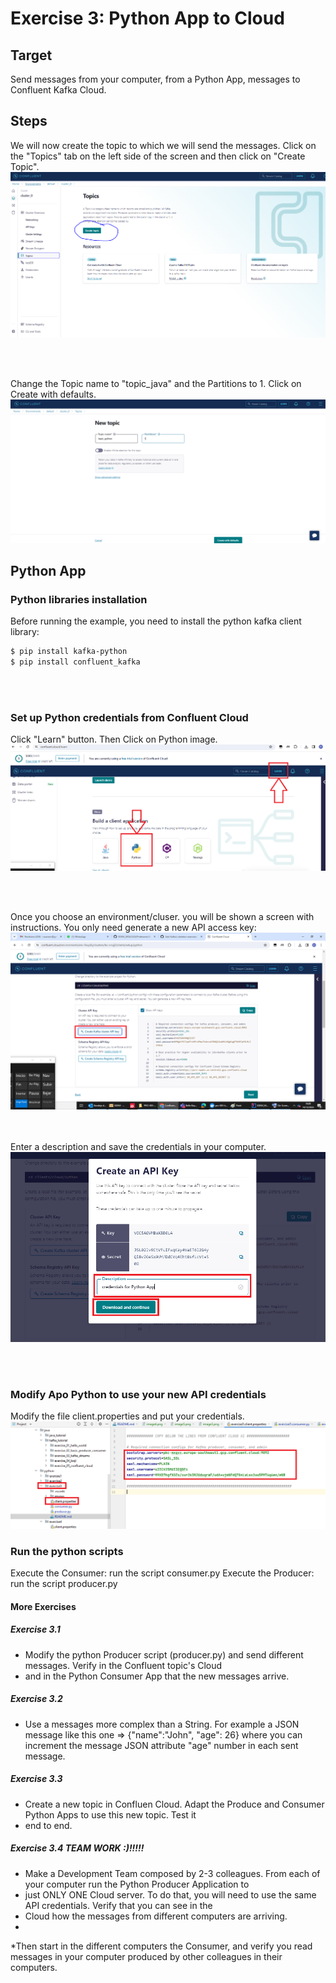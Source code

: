 # Exercise 3: Python App to Cloud

## Target
Send messages from your computer, from a Python App, messages to Confluent Kafka Cloud.

## Steps

We will now create the topic to which we will send the messages. Click on the "Topics" tab on the left side of the screen and then click on "Create Topic".
   ![images/imgage1.png](images/image1.png)

<br><br>

Change the Topic name to "topic_java" and the Partitions to 1. Click on Create with defaults.
   ![images/imgage2.png](images/image2.png)


## Python App

### Python libraries installation
Before running the example, you need to install the python kafka client library:

```sh
$ pip install kafka-python
$ pip install confluent_kafka
```
<br><br>

### Set up Python credentials from Confluent Cloud
Click "Learn" button. Then Click on Python image.
![images/imgage3.png](images/image3.png)

<br><br>

Once you choose an environment/cluser. you will be shown a screen with instructions. You only need generate a new API 
access key:
![images/imgage4.png](images/image4.png)

<br><br>
Enter a description and save the credentials in your computer.
![images/imgage5.png](images/image5.png)


<br><br>

### Modify Apo Python to use your new API credentials
Modify the file client.properties and put your credentials.
![img.png](images/image6.png)

### Run the python scripts 
Execute the Consumer: run the script consumer.py
Execute the Producer: run the script producer.py


#### More Exercises 

##### Exercise 3.1
* Modify the python Producer script (producer.py) and send different messages. Verify in the Confluent topic's Cloud
* and in the Python Consumer App that the new messages arrive.

##### Exercise 3.2
* Use a messages more complex than a String. For example a JSON message like this one => {"name":"John", "age": 26} 
where you can increment the message JSON attribute "age" number in each sent message.

##### Exercise 3.3
* Create a new topic in Confluen Cloud. Adapt the Produce and Consumer Python Apps to use this new topic. Test it 
* end to end.

##### Exercise 3.4 TEAM WORK :)!!!!!
* Make a Development Team composed by 2-3 colleagues. From each of your computer run the Python Producer Application to
* just ONLY ONE Cloud server. To do that, you will need to use the same API credentials. Verify that you can see in the
* Cloud how the messages from different computers are arriving. 
* 
*Then start in the different computers the Consumer, and verify you read messages in your computer produced by other 
colleagues in their computers.

